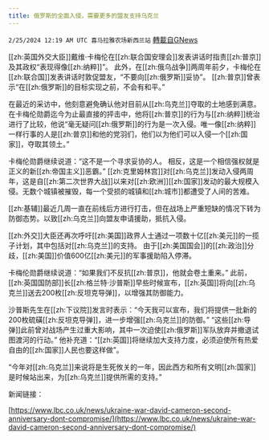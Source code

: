 ```yaml
---
title: 俄罗斯的全面入侵，需要更多的盟友支持乌克兰
---
```

`2/25/2024 12:19 AM UTC 喜马拉雅农场新西兰站` [轉載自GNews](https://gnews.org/articles/2338667)

[[zh:英国外交大臣]]戴维·卡梅伦在[[zh:联合国安理会]]发表讲话时指责[[zh:普京]]及其政权“表现得像[[zh:纳粹]]”。 此外，在[[zh:俄乌战争]]两周年前夕，卡梅伦在[[zh:联合国]]发表讲话时敦促盟友，“不要向[[zh:俄罗斯]]妥协”。 [[zh:普京]]曾表示“在[[zh:俄罗斯]]的目标实现之前，不会有和平。” 

在最近的采访中，他刻意避免确认他对目前从[[zh:乌克兰]]夺取的土地感到满意。 在卡梅伦勋爵迄今为止最直接的抨击中，他将[[zh:普京]]的行为与[[zh:纳粹]]统治进行了比较，他说“毫无疑问[[zh:俄罗斯]]的行为是一次入侵。唯一像[[zh:纳粹]]一样行事的人是[[zh:普京]]和他的党羽们，他们以为他们可以入侵一个[[zh:国家]]，夺取其领土。”  

卡梅伦勋爵继续说道：“这不是一个寻求妥协的人。 相反，这是一个相信强权就是正义的新[[zh:帝国主义]]恶霸。” [[zh:克里姆林宫]]对[[zh:乌克兰]]发动入侵两周年，这是自[[zh:第二次世界大战]]以来对[[zh:欧洲]][[zh:国家]]发动的最大规模入侵。无数个城镇被摧毁，每一个受损的城镇和[[zh:城市]]都遭受了人间的苦难。 

[[zh:基辅]]最近几周一直在前线后方进行打击，但在战场上严重短缺的情况下转为防御态势。以致[[zh:乌克兰]]向盟友申请援助，抵抗入侵。 

[[zh:外交]]大臣还再次呼吁[[zh:美国]]政界人士通过一项数十亿[[zh:美元]]的一揽子计划，其中包括对[[zh:乌克兰]]的支持。 由于[[zh:美国国会]]的[[zh:政治]]分歧，[[zh:美国]]价值600亿[[zh:美元]]的军事援助陷入停滞。 


卡梅伦勋爵继续说道：“如果我们不反抗[[zh:普京]]，他就会卷土重来。” 此前，[[zh:英国国防部]]长[[zh:格兰特·沙普斯]]早些时候宣布，[[zh:英国]]将向[[zh:乌克兰]]送去200枚[[zh:反坦克导弹]]，以增强其防御能力。 

沙普斯先生在[[zh:下议院]]发言时表示：“今天我可以宣布，我们将提供一批新的200枚硫磺[[zh:反坦克导弹]]，进一步增强[[zh:乌克兰]]的防御。” “这些[[zh:导弹]]此前曾对战场产生过重大影响，其中一次迫使[[zh:俄罗斯]]军队放弃并撤退试图渡河的行动。” 他补充道：“[[zh:英国]]将继续加大支持力度，必须迫使所有热爱自由的[[zh:国家]]人民也要这样做”。 
 

“今年对[[zh:乌克兰]]来说将是生死攸关的一年，因此西方和所有文明[[zh:国家]]是时候站出来，为[[zh:乌克兰]]提供所需的支持。”

新闻链接：

[https://www.lbc.co.uk/news/ukraine-war-david-cameron-second-anniversary-dont-compromise/](https://www.lbc.co.uk/news/ukraine-war-david-cameron-second-anniversary-dont-compromise/)



